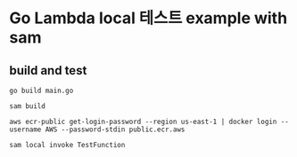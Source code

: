 # Go Lambda local 테스트 example with sam

## build and test

```shell
go build main.go

sam build

aws ecr-public get-login-password --region us-east-1 | docker login --username AWS --password-stdin public.ecr.aws

sam local invoke TestFunction
```
